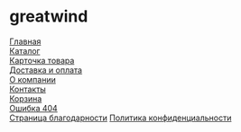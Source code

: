 # greatwind

<a href="https://evox1994.github.io/greatwind/">Главная</a><br>
<a href="https://evox1994.github.io/greatwind/catalog">Каталог</a><br>
<a href="https://evox1994.github.io/greatwind/product">Карточка товара</a><br>
<a href="https://evox1994.github.io/greatwind/delivery-and-payment">Доставка и оплата</a><br>
<a href="https://evox1994.github.io/greatwind/about">О компании</a><br>
<a href="https://evox1994.github.io/greatwind/contacts">Контакты</a><br>
<a href="https://evox1994.github.io/greatwind/cart">Корзина</a><br>
<a href="https://evox1994.github.io/greatwind/error">Ошибка 404</a><br>
<a href="https://evox1994.github.io/greatwind/thanks">Страница благодарности</a>
<a href="https://evox1994.github.io/greatwind/policy">Политика конфиденциальности</a>